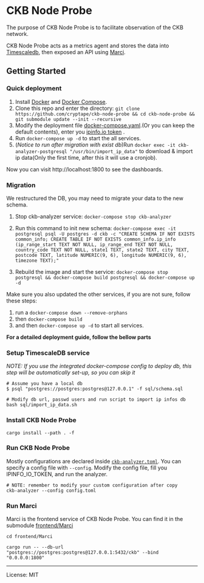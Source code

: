 # CKB Node Probe

The purpose of CKB Node Probe is to facilitate observation of the CKB network.

CKB Node Probe acts as a metrics agent and stores the data into [Timescaledb](https://docs.timescale.com/), then exposed an API using [Marci](https://github.com/code-monad/Marci.git).

## Getting Started

### Quick deployment
1. Install [Docker](https://docs.docker.com/get-docker/) and [Docker Compose](https://docs.docker.com/compose/install/).
2. Clone this repo and enter the directory: `git clone https://github.com/cryptape/ckb-node-probe && cd ckb-node-probe && git submodule update --init --recursive`
3. Modify the deployment file [docker-compose.yaml](./docker-compose.yaml).(Or you can keep the default contents), enter you [ipinfo.io token](https://ipinfo.io/account/token) .
4. Run `docker-compose up -d` to start the all services.
5. (*Notice to run after migration with exist db*)Run `docker exec -it ckb-analyzer-postgresql "/usr/bin/import_ip_data"` to download & import ip data(Only the first time, after this it will use a cronjob).

Now you can visit http://localhost:1800 to see the dashboards.

### Migration

We restructured the DB, you may need to migrate your data to the new schema.

1. Stop ckb-analyzer service: `docker-compose stop ckb-analyzer`

2. Run this command to init new schema: `docker-compose exec -it postgresql psql -U postgres -d ckb -c "CREATE SCHEMA IF NOT EXISTS common_info; CREATE TABLE IF NOT EXISTS common_info.ip_info (ip_range_start TEXT NOT NULL, ip_range_end TEXT NOT NULL, country_code TEXT NOT NULL, state1 TEXT, state2 TEXT, city TEXT, postcode TEXT, latitude NUMERIC(9, 6), longitude NUMERIC(9, 6), timezone TEXT);"`

3. Rebuild the image and start the service: `docker-compose stop postgresql && docker-compose build postgresql && docker-compose up -d`

Make sure you also updated the other services, if you are not sure, follow these steps:
1. run a `docker-compose down --remove-orphans`
2. then `docker-compose build`
3. and then `docker-compose up -d` to start all services.

**For a detailed deployment guide, follow the bellow parts**

### Setup TimescaleDB service
*NOTE: If you use the integrated docker-compose config to deploy db, this step will be automatically set-up, so you can skip it* 
```shell
# Assume you have a local db
$ psql "postgres://postgres:postgres@127.0.0.1" -f sql/schema.sql

# Modify db url, passwd users and run script to import ip infos db
bash sql/import_ip_data.sh
```

### Install CKB Node Probe

```shell
cargo install --path . -f
```

### Run CKB Node Probe

Mostly configurations are declared inside [`ckb-analyzer.toml`](./ckb-analyzer.toml). You can specify a config file with `--config`.
Modify the config file, fill you IPINFO_IO_TOKEN, and run the analyzer.
```shell
# NOTE: remember to modify your custom configuration after copy
ckb-analyzer --config config.toml 
```

### Run Marci

Marci is the frontend service of CKB Node Probe. You can find it in the submodule [frontend/Marci](./frontend/Marci)
```shell
cd frontend/Marci

cargo run -- --db-url "postgres://postgres:postgres@127.0.0.1:5432/ckb" --bind "0.0.0.0:1800"
```

---

License: MIT
